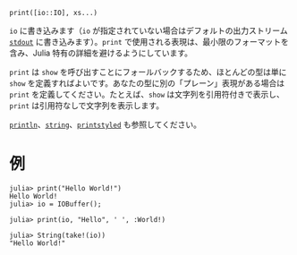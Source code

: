 ```
print([io::IO], xs...)
```

`io` に書き込みます（`io` が指定されていない場合はデフォルトの出力ストリーム [`stdout`](@ref) に書き込みます）。`print` で使用される表現は、最小限のフォーマットを含み、Julia 特有の詳細を避けるようにしています。

`print` は `show` を呼び出すことにフォールバックするため、ほとんどの型は単に `show` を定義すればよいです。あなたの型に別の「プレーン」表現がある場合は `print` を定義してください。たとえば、`show` は文字列を引用符付きで表示し、`print` は引用符なしで文字列を表示します。

[`println`](@ref)、[`string`](@ref)、[`printstyled`](@ref) も参照してください。

# 例

```jldoctest
julia> print("Hello World!")
Hello World!
julia> io = IOBuffer();

julia> print(io, "Hello", ' ', :World!)

julia> String(take!(io))
"Hello World!"
```
